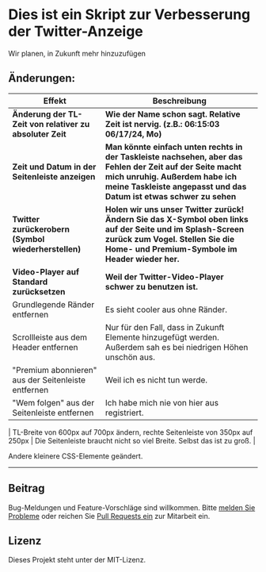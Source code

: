 # Dies ist ein Skript zur Verbesserung der Twitter-Anzeige

Wir planen, in Zukunft mehr hinzuzufügen

## Änderungen:

| Effekt                                                   | Beschreibung                                                                                                                                                                                                     |
| -------------------------------------------------------- | ---------------------------------------------------------------------------------------------------------------------------------------------------------------------------------------------------------------- |
| **Änderung der TL-Zeit von relativer zu absoluter Zeit** | **Wie der Name schon sagt. Relative Zeit ist nervig. (z.B.: 06:15:03 06/17/24, Mo)**                                                                                                                             |
| **Zeit und Datum in der Seitenleiste anzeigen**          | **Man könnte einfach unten rechts in der Taskleiste nachsehen, aber das Fehlen der Zeit auf der Seite macht mich unruhig. Außerdem habe ich meine Taskleiste angepasst und das Datum ist etwas schwer zu sehen** |
| **Twitter zurückerobern (Symbol wiederherstellen)**      | **Holen wir uns unser Twitter zurück! Ändern Sie das X-Symbol oben links auf der Seite und im Splash-Screen zurück zum Vogel. Stellen Sie die Home- und Premium-Symbole im Header wieder her.**                  |
| **Video-Player auf Standard zurücksetzen**               | **Weil der Twitter-Video-Player schwer zu benutzen ist.**                                                                                                                                                        |
| Grundlegende Ränder entfernen                            | Es sieht cooler aus ohne Ränder.                                                                                                                                                                                 |
| Scrollleiste aus dem Header entfernen                    | Nur für den Fall, dass in Zukunft Elemente hinzugefügt werden. Außerdem sah es bei niedrigen Höhen unschön aus.                                                                                                  |
| "Premium abonnieren" aus der Seitenleiste entfernen      | Weil ich es nicht tun werde.                                                                                                                                                                                     |
| "Wem folgen" aus der Seitenleiste entfernen              | Ich habe mich nie von hier aus registriert.                                                                                                                                                                      |

| TL-Breite von 600px auf 700px ändern, rechte Seitenleiste von 350px auf 250px | Die Seitenleiste braucht nicht so viel Breite. Selbst das ist zu groß. |

Andere kleinere CSS-Elemente geändert.

---

## Beitrag

Bug-Meldungen und Feature-Vorschläge sind willkommen. Bitte [melden Sie Probleme](https://github.com/yossy17/twitter-kaizen/issues) oder reichen Sie [Pull Requests ein](https://github.com/yossy17/twitter-kaizen/pulls) zur Mitarbeit ein.

## Lizenz

Dieses Projekt steht unter der MIT-Lizenz.
